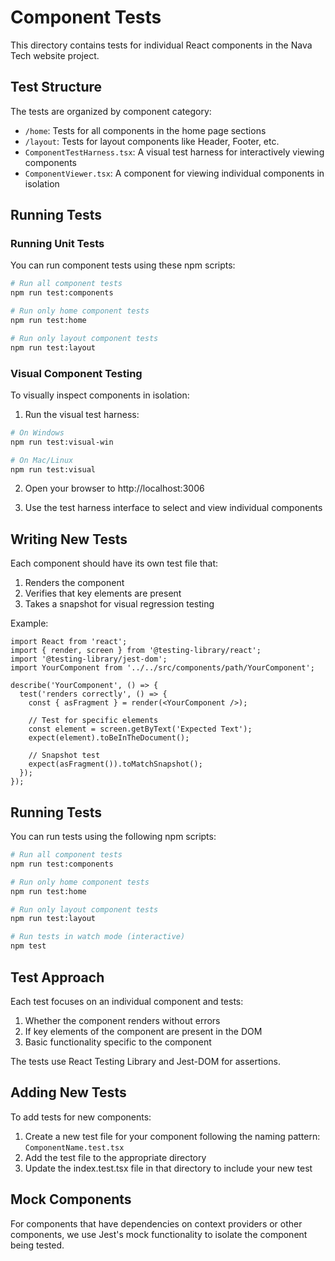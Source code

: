 # Component Tests

This directory contains tests for individual React components in the Nava Tech website project.

## Test Structure

The tests are organized by component category:

- `/home`: Tests for all components in the home page sections
- `/layout`: Tests for layout components like Header, Footer, etc.
- `ComponentTestHarness.tsx`: A visual test harness for interactively viewing components
- `ComponentViewer.tsx`: A component for viewing individual components in isolation

## Running Tests

### Running Unit Tests

You can run component tests using these npm scripts:

```bash
# Run all component tests
npm run test:components

# Run only home component tests
npm run test:home

# Run only layout component tests
npm run test:layout
```

### Visual Component Testing

To visually inspect components in isolation:

1. Run the visual test harness:

```bash
# On Windows
npm run test:visual-win

# On Mac/Linux
npm run test:visual
```

2. Open your browser to http://localhost:3006

3. Use the test harness interface to select and view individual components

## Writing New Tests

Each component should have its own test file that:

1. Renders the component
2. Verifies that key elements are present
3. Takes a snapshot for visual regression testing

Example:

```tsx
import React from 'react';
import { render, screen } from '@testing-library/react';
import '@testing-library/jest-dom';
import YourComponent from '../../src/components/path/YourComponent';

describe('YourComponent', () => {
  test('renders correctly', () => {
    const { asFragment } = render(<YourComponent />);
    
    // Test for specific elements
    const element = screen.getByText('Expected Text');
    expect(element).toBeInTheDocument();
    
    // Snapshot test
    expect(asFragment()).toMatchSnapshot();
  });
});
```

## Running Tests

You can run tests using the following npm scripts:

```bash
# Run all component tests
npm run test:components

# Run only home component tests
npm run test:home

# Run only layout component tests
npm run test:layout

# Run tests in watch mode (interactive)
npm test
```

## Test Approach

Each test focuses on an individual component and tests:

1. Whether the component renders without errors
2. If key elements of the component are present in the DOM
3. Basic functionality specific to the component

The tests use React Testing Library and Jest-DOM for assertions.

## Adding New Tests

To add tests for new components:

1. Create a new test file for your component following the naming pattern: `ComponentName.test.tsx`
2. Add the test file to the appropriate directory
3. Update the index.test.tsx file in that directory to include your new test

## Mock Components

For components that have dependencies on context providers or other components, we use Jest's mock functionality to isolate the component being tested.

